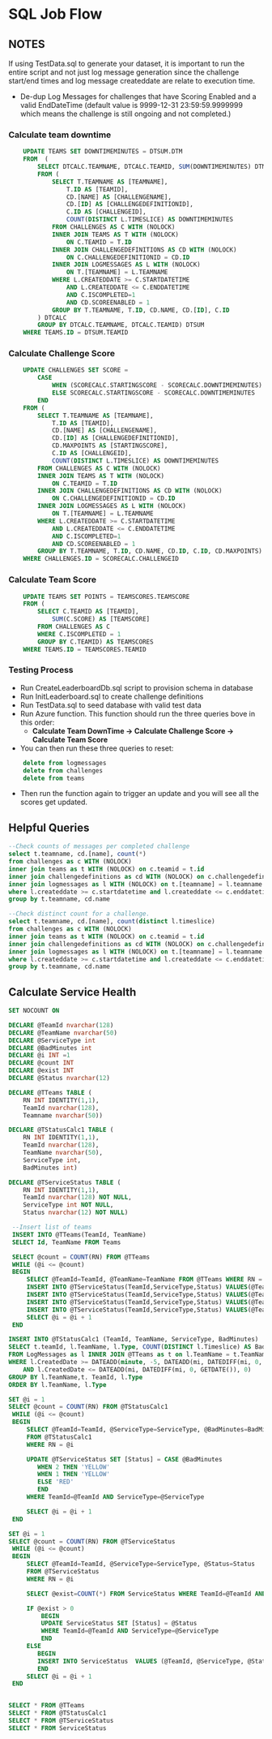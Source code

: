 # SQL Job Flow

## NOTES
If using TestData.sql to generate your dataset, it is important to run the entire script and not just log message generation since the challenge start/end times and log message createddate are relate to execution time.

* De-dup Log Messages for challenges that have Scoring Enabled and a valid EndDateTime (default value is 9999-12-31 23:59:59.9999999 which means the challenge is still ongoing and not completed.)

### Calculate team downtime

```SQL
    UPDATE TEAMS SET DOWNTIMEMINUTES = DTSUM.DTM
    FROM  (
        SELECT DTCALC.TEAMNAME, DTCALC.TEAMID, SUM(DOWNTIMEMINUTES) DTM
        FROM (
            SELECT T.TEAMNAME AS [TEAMNAME],
                T.ID AS [TEAMID],
                CD.[NAME] AS [CHALLENGENAME],
                CD.[ID] AS [CHALLENGEDEFINITIONID],
                C.ID AS [CHALLENGEID],
                COUNT(DISTINCT L.TIMESLICE) AS DOWNTIMEMINUTES
            FROM CHALLENGES AS C WITH (NOLOCK)
            INNER JOIN TEAMS AS T WITH (NOLOCK)
                ON C.TEAMID = T.ID
            INNER JOIN CHALLENGEDEFINITIONS AS CD WITH (NOLOCK)
                ON C.CHALLENGEDEFINITIONID = CD.ID
            INNER JOIN LOGMESSAGES AS L WITH (NOLOCK)
                ON T.[TEAMNAME] = L.TEAMNAME
            WHERE L.CREATEDDATE >= C.STARTDATETIME
                AND L.CREATEDDATE <= C.ENDDATETIME
                AND C.ISCOMPLETED=1
                AND CD.SCOREENABLED = 1
            GROUP BY T.TEAMNAME, T.ID, CD.NAME, CD.[ID], C.ID
        ) DTCALC
        GROUP BY DTCALC.TEAMNAME, DTCALC.TEAMID) DTSUM
    WHERE TEAMS.ID = DTSUM.TEAMID
```

### Calculate Challenge Score

```SQL
    UPDATE CHALLENGES SET SCORE =
        CASE
            WHEN (SCORECALC.STARTINGSCORE - SCORECALC.DOWNTIMEMINUTES) < 0 THEN 0
            ELSE SCORECALC.STARTINGSCORE - SCORECALC.DOWNTIMEMINUTES
        END
    FROM (
        SELECT T.TEAMNAME AS [TEAMNAME],
            T.ID AS [TEAMID],
            CD.[NAME] AS [CHALLENGENAME],
            CD.[ID] AS [CHALLENGEDEFINITIONID],
            CD.MAXPOINTS AS [STARTINGSCORE],
            C.ID AS [CHALLENGEID],
            COUNT(DISTINCT L.TIMESLICE) AS DOWNTIMEMINUTES
        FROM CHALLENGES AS C WITH (NOLOCK)
        INNER JOIN TEAMS AS T WITH (NOLOCK)
            ON C.TEAMID = T.ID
        INNER JOIN CHALLENGEDEFINITIONS AS CD WITH (NOLOCK)
            ON C.CHALLENGEDEFINITIONID = CD.ID
        INNER JOIN LOGMESSAGES AS L WITH (NOLOCK)
            ON T.[TEAMNAME] = L.TEAMNAME
        WHERE L.CREATEDDATE >= C.STARTDATETIME
            AND L.CREATEDDATE <= C.ENDDATETIME
            AND C.ISCOMPLETED=1
            AND CD.SCOREENABLED = 1
        GROUP BY T.TEAMNAME, T.ID, CD.NAME, CD.ID, C.ID, CD.MAXPOINTS) SCORECALC
    WHERE CHALLENGES.ID = SCORECALC.CHALLENGEID
```

### Calculate Team Score

```SQL
    UPDATE TEAMS SET POINTS = TEAMSCORES.TEAMSCORE
    FROM (
        SELECT C.TEAMID AS [TEAMID],
            SUM(C.SCORE) AS [TEAMSCORE]
        FROM CHALLENGES AS C
        WHERE C.ISCOMPLETED = 1
        GROUP BY C.TEAMID) AS TEAMSCORES
    WHERE TEAMS.ID = TEAMSCORES.TEAMID
```

### Testing Process
* Run CreateLeaderboardDb.sql script to provision schema in database
* Run InitLeaderboard.sql to create challenge definitions
* Run TestData.sql to seed database with valid test data
* Run Azure function.  This function should run the three queries bove in this order:
    * **Calculate Team DownTime -> Calculate Challenge Score -> Calculate Team Score**
* You can then run these three queries to reset:
``` SQL
    delete from logmessages
    delete from challenges
    delete from teams
```
* Then run the function again to trigger an update and you will see all the scores get updated.

## Helpful Queries

```SQL
--Check counts of messages per completed challenge
select t.teamname, cd.[name], count(*)
from challenges as c WITH (NOLOCK)
inner join teams as t WITH (NOLOCK) on c.teamid = t.id
inner join challengedefinitions as cd WITH (NOLOCK) on c.challengedefinitionid = cd.id
inner join logmessages as l WITH (NOLOCK) on t.[teamname] = l.teamname
where l.createddate >= c.startdatetime and l.createddate <= c.enddatetime and c.IsCompleted=1 and cd.ScoreEnabled = 1
group by t.teamname, cd.name

--Check distinct count for a challenge.
select t.teamname, cd.[name], count(distinct l.timeslice)
from challenges as c WITH (NOLOCK)
inner join teams as t WITH (NOLOCK) on c.teamid = t.id
inner join challengedefinitions as cd WITH (NOLOCK) on c.challengedefinitionid = cd.id
inner join logmessages as l WITH (NOLOCK) on t.[teamname] = l.teamname
where l.createddate >= c.startdatetime and l.createddate <= c.enddatetime and c.IsCompleted=1 and cd.ScoreEnabled = 1
group by t.teamname, cd.name
```

## Calculate Service Health
```SQL
SET NOCOUNT ON

DECLARE @TeamId nvarchar(128)
DECLARE @TeamName nvarchar(50)
DECLARE @ServiceType int
DECLARE @BadMinutes int
DECLARE @i INT =1
DECLARE @count INT
DECLARE @exist INT
DECLARE @Status nvarchar(12)

DECLARE @TTeams TABLE (
	RN INT IDENTITY(1,1),
	TeamId nvarchar(128),
	Teamname nvarchar(50))

DECLARE @TStatusCalc1 TABLE (
	RN INT IDENTITY(1,1),
	TeamId nvarchar(128),
	TeamName nvarchar(50),
	ServiceType int,
	BadMinutes int)

DECLARE @TServiceStatus TABLE (
	RN INT IDENTITY(1,1),
	TeamId nvarchar(128) NOT NULL,
	ServiceType int NOT NULL,
	Status nvarchar(12) NOT NULL)

 --Insert list of teams
 INSERT INTO @TTeams(TeamId, TeamName)
 SELECT Id, TeamName FROM Teams

 SELECT @count = COUNT(RN) FROM @TTeams
 WHILE (@i <= @count)
 BEGIN
	 SELECT @TeamId=TeamId, @TeamName=TeamName FROM @TTeams WHERE RN = @i
	 INSERT INTO @TServiceStatus(TeamId,ServiceType,Status) VALUES(@TeamId,1,'GREEN')
	 INSERT INTO @TServiceStatus(TeamId,ServiceType,Status) VALUES(@TeamId,2,'GREEN')
	 INSERT INTO @TServiceStatus(TeamId,ServiceType,Status) VALUES(@TeamId,3,'GREEN')
	 INSERT INTO @TServiceStatus(TeamId,ServiceType,Status) VALUES(@TeamId,4,'GREEN')
	 SELECT @i = @i + 1
 END

INSERT INTO @TStatusCalc1 (TeamId, TeamName, ServiceType, BadMinutes)
SELECT t.teamId, l.TeamName, l.Type, COUNT(DISTINCT l.Timeslice) AS BadMinutes
FROM LogMessages as l INNER JOIN @TTeams as t on l.TeamName = t.TeamName
WHERE l.CreatedDate >= DATEADD(minute, -5, DATEADD(mi, DATEDIFF(mi, 0, GETDATE()), 0))
	AND l.CreatedDate <= DATEADD(mi, DATEDIFF(mi, 0, GETDATE()), 0)
GROUP BY l.TeamName,t. TeamId, l.Type
ORDER BY l.TeamName, l.Type

SET @i = 1
SELECT @count = COUNT(RN) FROM @TStatusCalc1
 WHILE (@i <= @count)
 BEGIN
	 SELECT @TeamId=TeamId, @ServiceType=ServiceType, @BadMinutes=BadMinutes
	 FROM @TStatusCalc1
	 WHERE RN = @i

	 UPDATE @TServiceStatus SET [Status] = CASE @BadMinutes
	 	WHEN 2 THEN 'YELLOW'
	 	WHEN 1 THEN 'YELLOW'
	 	ELSE 'RED'
	 	END
	 WHERE TeamId=@TeamId AND ServiceType=@ServiceType

	 SELECT @i = @i + 1
 END

SET @i = 1
SELECT @count = COUNT(RN) FROM @TServiceStatus
 WHILE (@i <= @count)
 BEGIN
	 SELECT @TeamId=TeamId, @ServiceType=ServiceType, @Status=Status
	 FROM @TServiceStatus
	 WHERE RN = @i

	 SELECT @exist=COUNT(*) FROM ServiceStatus WHERE TeamId=@TeamId AND ServiceType=@ServiceType

	 IF @exist > 0
		 BEGIN
		 UPDATE ServiceStatus SET [Status] = @Status
		 WHERE TeamId=@TeamId AND ServiceType=@ServiceType
		 END
	 ELSE
	 	BEGIN
	 	INSERT INTO ServiceStatus  VALUES (@TeamId, @ServiceType, @Status)
	 	END
	 SELECT @i = @i + 1
 END


SELECT * FROM @TTeams
SELECT * FROM @TStatusCalc1
SELECT * FROM @TServiceStatus
SELECT * FROM ServiceStatus

```